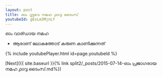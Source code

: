 ```yaml
---
layout: post
title: ഓം റൂട്ടവേ നമഹ ൧൦൮ ടൈംസ്
youtubeId: gEsLm3MjnLY
---
```

 
 
 ഓം വാര്ഡായ നമഹ 
 
 -  ആരാണ് ലോകത്തോട് കരുണ കാണിക്കുന്നത് 
 
  
 
  
 
 
 
 
 
 


{% include youtubePlayer.html id=page.youtubeId %}
 
[Next]({{ site.baseurl }}{% link  split2/_posts/2015-07-14-ഓം പ്രജാഗരായ നമഹ ൧൦൮ ടൈംസ്.md%})
 
